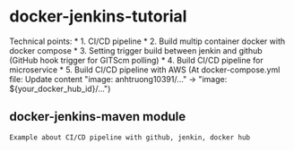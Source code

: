 # docker-jenkins-tutorial
  Technical points:
    * 1. CI/CD pipeline
    * 2. Build multip container docker with docker compose
    * 3. Setting trigger build between jenkin and github (GitHub hook trigger for GITScm polling)
    * 4. Build CI/CD pipeline for microservice
    * 5. Build CI/CD pipeline with AWS
  (At docker-compose.yml file: Update content "image: anhtruong10391/..." -> "image: ${your_docker_hub_id}/...")
## docker-jenkins-maven module
    Example about CI/CD pipeline with github, jenkin, docker hub
    

